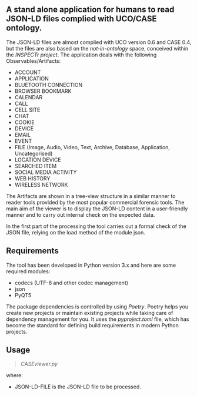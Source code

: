 ## A stand alone application for humans to read JSON-LD files complied with UCO/CASE ontology.

The JSON-LD files are almost complied with UCO version 0.6 and CASE 0.4, but the
files are also based on the *not-in-ontology* space, conceived within
the *INSPECTr project*. The application deals with the following Observables/Artifacts:

* ACCOUNT
* APPLICATION
* BLUETOOTH CONNECTION
* BROWSER BOOKMARK
* CALENDAR
* CALL
* CELL SITE
* CHAT
* COOKIE
* DEVICE
* EMAIL
* EVENT
* FILE (Image, Audio, Video, Text, Archive, Database, Application, Uncategorised)
* LOCATION DEVICE
* SEARCHED ITEM
* SOCIAL MEDIA ACTIVITY
* WEB HISTORY
* WIRELESS NETWORK

The Artifacts are shown in a tree-view structure in a similar manner to reader tools provided by the most popular commercial forensic tools. The main aim of the viewer is to display the
JSON-LD content in a user-friendly manner and to carry out internal check on the expected data.

In the first part of the processing the tool carries out a formal check of the JSON file, relying on the load method of the module json.

## Requirements
The tool has been developed in Python version 3.x and here are some required modules:

* codecs (UTF-8 and other codec management)
* json
* PyQT5

The package dependencies is controlled by using *Poetry*. Poetry helps you create new projects or maintain existing projects while taking care of dependency management for you. It uses the *pyproject.toml* file, which has become the standard for defining build requirements in modern Python projects.


## Usage

> *CASEviewer.py <JSON-LD-FILE>*

where:

* JSON-LD-FILE is the JSON-LD file to be processed.
